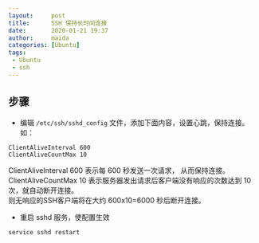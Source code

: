 ```yaml
---
layout:     post
title:      SSH 保持长时间连接
date:       2020-01-21 19:37
author:     maida
categories: [Ubuntu]
tags:
 - Ubuntu
 - ssh
---
```


## 步骤

- 编辑 `/etc/ssh/sshd_config` 文件，添加下面内容，设置心跳，保持连接。如：  

```text
ClientAliveInterval 600      
ClientAliveCountMax 10
```

ClientAliveInterval 600 表示每 600 秒发送一次请求， 从而保持连接。  
ClientAliveCountMax 10 表示服务器发出请求后客户端没有响应的次数达到 10 次，就自动断开连接。  
则无响应的SSH客户端将在大约 600x10=6000 秒后断开连接。

- 重启 sshd 服务，使配置生效

```bash
service sshd restart
```